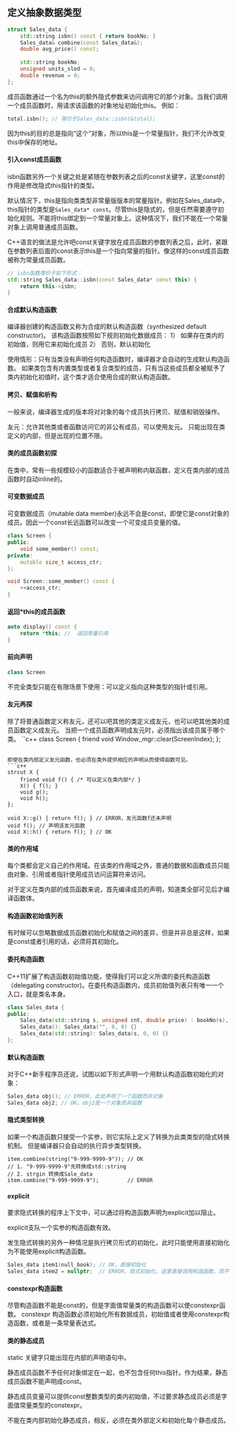 ## 定义抽象数据类型

```c++
struct Sales_data {
	std::string isbn() const { return bookNo; }
	Sales_data& combine(const Sales_data&);
	double avg_price() const;
	
	std::string bookNo;
	unsigned units_slod = 0;
	double revenue = 0;
};
```
成员函数通过一个名为this的额外隐式参数来访问调用它的那个对象。当我们调用一个成员函数时，用请求该函数的对象地址初始化this。
例如：
```c++
total.isbn(); // 等价于Sales_data::isbn(&total);
```
因为this的目的总是指向“这个”对象，所以this是一个常量指针，我们不允许改变this中保存的地址。


#### 引入const成员函数
isbn函数另外一个关键之处是紧随在参数列表之后的const关键字，这里const的作用是修改隐式this指针的类型。

默认情况下，this是指向类类型非常量版版本的常量指针。例如在Sales_data中，this指针的类型是`Sales_data* const`。尽管this是隐式的，但是任然需要遵守初始化规则。不能将this绑定到一个常量对象上。这种情况下，我们不能在一个常量对象上调用普通成员函数。

C++语言的做法是允许吧const关键字放在成员函数的参数列表之后，此时，紧跟在参数列表后面的const表示this是一个指向常量的指针。像这样的const成员函数被称为常量成员函数。

```c++
// isbn函数等价于如下形式：
std::string Sales_data::isbn(const Sales_data* const this) {
	return this->isbn;
}
```

#### 合成默认构造函数

编译器创建的构造函数又称为合成的默认构造函数（synthesized default constructor)。
该构造函数按照如下规则初始化数据成员：
1） 如果存在类内的初始值，则用它来初始化成员
2）	否则，默认初始化

使用情形：只有当类没有声明任何构造函数时，编译器才会自动的生成默认构造函数。
如果类包含有内置类型或者复合类型的成员，只有当这些成员都全被赋予了类内初始化初值时，这个类才适合使用合成的默认构造函数。

#### 拷贝、赋值和析构

一般来说，编译器生成的版本将对对象的每个成员执行拷贝、赋值和销毁操作。

友元：允许其他类或者函数访问它的非公有成员，可以使用友元。
只能出现在类定义的内部，但是出现的位置不限。

#### 类的成员函数初探
在类中，常有一些规模较小的函数适合于被声明称内联函数，定义在类内部的成员函数时自动inline的。

#### 可变数据成员
可变数据成员（mutable data member)永远不会是const，即使它是const对象的成员。因此一个const长远函数可以改变一个可变成员变量的值。

```c++
class Screen {
public:
	void some_member() const;
private:
	mutable size_t access_ctr;
};

void Screen::some_member() const {
	++access_ctr;
}
```

#### 返回*this的成员函数
```c++
auto display() const {
	return *this; //  返回常量引用
}
```

#### 前向声明
```c++
class Screen
```
不完全类型只能在有限场景下使用：可以定义指向这种类型的指针或引用。

#### 友元再探

除了将普通函数定义称友元，还可以吧其他的类定义成友元，也可以吧其他类的成员函数定义成友元。
当把一个成员函数声明成友元时，必须指出该成员属于哪个类。
``c++
class Screen {
	friend void Window_mgr::clear(ScreenIndex);
};
```

即使在类内部定义友元函数，也必须在类外提供相应的声明从而使得函数可见。
```c++
strcut X {
	friend void f() { /* 可以定义在类内部*/ }
	X() { f(); }
	void g();
	void h();
};

void X::g() { return f(); } // ERROR，友元函数f还未声明
void f(); // 声明该友元函数
void X::h() { return f(); } // OK
```


#### 类的作用域
每个类都会定义自己的作用域。在该类的作用域之外，普通的数据和函数成员只能由对象、引用或者指针使用成员访问运算符来访问。

对于定义在类内部的成员函数来说，首先编译成员的声明，知道类全部可见后才编译函数体。

#### 构造函数初始值列表
有时候可以忽略数据成员函数初始化和赋值之间的差异，但是并非总是这样，如果是const或者引用的话，必须将其初始化。

#### 委托构造函数
C++11扩展了构造函数初始值功能，使得我们可以定义所谓的委托构造函数（delegating constructor)。在委托构造函数内，成员初始值列表只有唯一一个入口，就是类名本身。
```c++
class Sales_data {
public:
	Sales_data(std::string s, unsigned cnt, double price) : bookNo(s), units_slod(cnt), revenue(cnt * private) {}
	Sales_data(): Sales_data("", 0, 0) {}
	Sales_data(std::string): Sales_data(s, 0, 0) {}
};
```

#### 默认构造函数

对于C++新手程序员还说，试图以如下形式声明一个用默认构造函数初始化的对象：
```c++
Sales_data obj(); // ERROR，此处声明了一个函数而非对象
Sales_data obj2; //	OK，obj2是一个对象而非函数
```

#### 隐式类型转换
如果一个构造函数只接受一个实参，则它实际上定义了转换为此类类型的隐式转换机制。
但是编译器只会自动的执行异步类型转换。
```
item.combine(string("9-999-9999-9")); // OK
// 1. "9-999-9999-9"先转换成std::string
// 2. strgin 转换成Sale_data
item.combine("9-999-9999-9"); 		  // ERROR
```

#### explicit
要求隐式转换的程序上下文中，可以通过将构造函数声明为explicit加以阻止。

explicit支队一个实参的构造函数有效。

发生隐式转换的另外一种情况是执行拷贝形式的初始化，此时只能使用直接初始化为不能使用explicit构造函数。
```c++
Sales_data item1(null_book); // OK，直接初始化
Sales_data item2 = nullptr;  // ERROR，隐式初始化，这里直接调用构造函数，而不是先构造临时变量，在拷贝构造
```

#### constexpr构造函数
尽管构造函数不能是const的，但是字面值常量类的构造函数可以使constexpr函数。
constexpr 构造函数必须初始化所有数据成员，初始值或者使用constexpr构造函数，或者是一条常量表达式。

#### 类的静态成员
static 关键字只能出现在内部的声明语句中。

静态成员函数不予任何对象绑定在一起，也不包含任何this指针。作为结果，静态成员函数不能声明成const。

静态成员变量可以提供const整数类型的类内初始值，不过要求静态成员必须是字面值常量类型的constexpr。

不能在类内部初始化静态成员，相反，必须在类外部定义和初始化每个静态成员。
